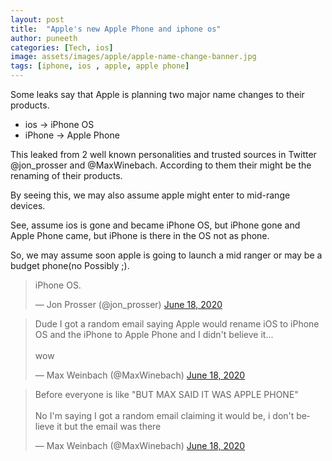 ```yaml
---
layout: post
title:  "Apple's new Apple Phone and iphone os"
author: puneeth
categories: [Tech, ios]
image: assets/images/apple/apple-name-change-banner.jpg
tags: [iphone, ios , apple, apple phone]
---
```

Some leaks say that Apple is planning two major name changes to their products.
<br>

+ ios    -> iPhone OS
+ iPhone -> Apple Phone

This leaked from 2 well known personalities and trusted sources in Twitter  @jon_prosser and @MaxWinebach.
According to them their might be the renaming of their products.

By seeing this, we may also assume apple might enter to mid-range devices.

See, assume ios is gone and became iPhone OS, but iPhone gone and Apple Phone came, but iPhone is there in the OS not as phone.

So, we may assume soon apple is going to launch a mid ranger or may be a budget phone(no Possibly ;).

<blockquote class="twitter-tweet"><p lang="de" dir="ltr">iPhone OS.</p>&mdash; Jon Prosser (@jon_prosser) <a href="https://twitter.com/jon_prosser/status/1273639086939611136?ref_src=twsrc%5Etfw">June 18, 2020</a></blockquote> <script async src="https://platform.twitter.com/widgets.js" charset="utf-8"></script> 

<blockquote class="twitter-tweet"><p lang="en" dir="ltr">Dude I got a random email saying Apple would rename iOS to iPhone OS and the iPhone to Apple Phone and I didn&#39;t believe it...<br><br>wow</p>&mdash; Max Weinbach (@MaxWinebach) <a href="https://twitter.com/MaxWinebach/status/1273641643950948357?ref_src=twsrc%5Etfw">June 18, 2020</a></blockquote> <script async src="https://platform.twitter.com/widgets.js" charset="utf-8"></script> 

<blockquote class="twitter-tweet"><p lang="en" dir="ltr">Before everyone is like &quot;BUT MAX SAID IT WAS APPLE PHONE&quot;<br><br>No I&#39;m saying I got a random email claiming it would be, i don&#39;t believe it but the email was there</p>&mdash; Max Weinbach (@MaxWinebach) <a href="https://twitter.com/MaxWinebach/status/1273643092038627328?ref_src=twsrc%5Etfw">June 18, 2020</a></blockquote> <script async src="https://platform.twitter.com/widgets.js" charset="utf-8"></script> 